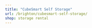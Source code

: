 ```yaml
---
title: "CubeSmart Self Storage"
url: /brighton/cubesmart-self-storage/
shop: storage rental
---
```

